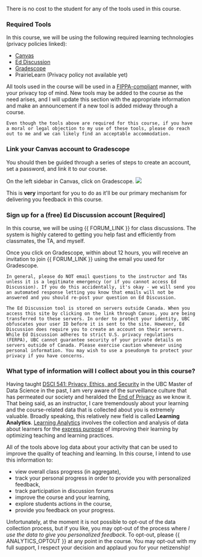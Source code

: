 There is no cost to the student for any of the tools used in this course.

### Required Tools

In this course, we will be using the following required learning technologies (privacy policies linked): 

- [Canvas](https://faculty.canvas.ubc.ca/canvas-privacy/)
- [Ed Discussion](https://edstem.org/privacy)
- [Gradescope](https://www.gradescope.com/privacy)
- PrairieLearn (Privacy policy not available yet)

All tools used in the course will be used in a [FIPPA-compliant](https://universitycounsel.ubc.ca/subject-areas/access-and-privacy-general/access-to-information/about-fippa/) manner, with your privacy top of mind. 
New tools may be added to the course as the need arises, and I will update this section with the appropriate information and make an announcement if a new tool is added midway through a course.

```{warning}
Even though the tools above are required for this course, if you have a moral or legal objection to my use of these tools, please do reach out to me and we can likely find an acceptable accommodation.
```

### Link your Canvas account to Gradescope

You should then be guided through a series of steps to create an account, set a password, and link it to our course. 

On the left sidebar in Canvas, click on Gradescope.
<img src="../images/GradescopeAccount.gif">

This is **very** important for you to do as it'll be our primary mechanism for delivering you feedback in this course.

### Sign up for a (free) Ed Discussion account [Required]

In this course, we will be using {{ FORUM_LINK }} for class discussions.
The system is highly catered to getting you help fast and efficiently from classmates, the TA, and myself.

Once you click on Gradescope, within about 12 hours, you will receive an invitation to join {{ FORUM_LINK }} using the email you used for Gradescope.

```{tip}
In general, please do NOT email questions to the instructor and TAs unless it is a legitimate emergency (or if you cannot access Ed Discussion). If you do this accidentally, it's okay - we will send you an automated response letting you know that emails will not be answered and you should re-post your question on Ed Discussion.
```

```{warning}
The Ed Discussion tool is stored on servers outside Canada. When you access this site by clicking on the link through Canvas, you are being transferred to these servers. In order to protect your identity, UBC obfuscates your user ID before it is sent to the site. However, Ed Discussion does require you to create an account on their servers. While Ed Discussion adheres to strict U.S. privacy regulations (FERPA), UBC cannot guarantee security of your private details on servers outside of Canada. Please exercise caution whenever using personal information. You may wish to use a pseudonym to protect your privacy if you have concerns.
```

### What type of information will I collect about you in this course?

Having taught [DSCI 541: Privacy, Ethics, and Security](https://github.com/UBC-MDS/DSCI_541_priv-eth-sec) in the UBC Master of Data Science in the past, I am very aware of the surveillance culture that has permeated our society and heralded the [End of Privacy](https://www.youtube.com/watch?v=NesTWiKfpD0) as we know it.
That being said, as an instructor, I care tremendously about your learning and the course-related data that is collected about you is extremely valuable. 
Broadly speaking, this relatively new field is called **Learning Analytics**.
[Learning Analytics](https://www.solaresearch.org/about/what-is-learning-analytics/) involves the collection and analysis of data about learners for the [express purpose](https://www.collinsdictionary.com/dictionary/english/the-express-purpose-of) of improving their learning by optimizing teaching and learning practices.

All of the tools above log data about your activity that can be used to improve the quality of teaching and learning.
In this course, I intend to use this information to:

- view overall class progress (in aggregate),
- track your personal progress in order to provide you with personalized feedback,
- track participation in discussion forums
- improve the course and your learning, 
- explore students actions in the course, 
- provide you feedback on your progress.

Unfortunately, at the moment it is not possible to opt-out of the data collection process, but if you like, you may opt-out of the process where *I use the data to give you personalized feedback*. 
To opt-out, please {{ ANALYTICS_OPTOUT }} at any point in the course. 
You may opt-out with my full support, I respect your decision and applaud you for your netizenship!
